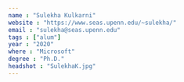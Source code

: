 ```yaml
---
name : "Sulekha Kulkarni"
website : "https://www.seas.upenn.edu/~sulekha/"
email : "sulekha@seas.upenn.edu"
tags : ["alum"]
year : "2020"
where : "Microsoft"
degree : "Ph.D."
headshot : "SulekhaK.jpg"
---
```

